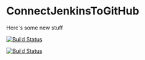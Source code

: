 # ConnectJenkinsToGitHub
Here's some new stuff

[![Build Status](http://ec2-13-58-74-128.us-east-2.compute.amazonaws.com/buildStatus/icon?job=ConnectJenkinsToGitHub)](http://ec2-13-58-74-128.us-east-2.compute.amazonaws.com/job/ConnectJenkinsToGitHub/)

[![Build Status](http://ec2-13-58-74-128.us-east-2.compute.amazonaws.com/buildStatus/icon?job=connect-jenkins-github)](http://ec2-13-58-74-128.us-east-2.compute.amazonaws.com/job/connect-jenkins-github/)

